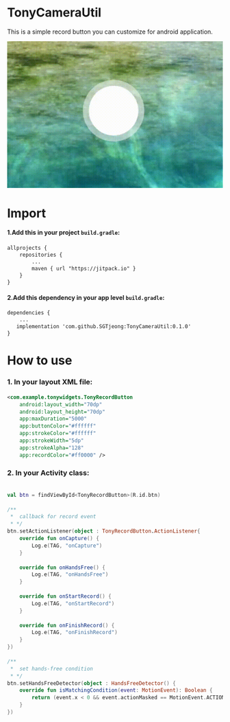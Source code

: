 # TonyCameraUtil

This is a simple record button you can customize for android application.



![](demo.gif)



# Import
#### 1.Add this in your project `build.gradle`:
    allprojects {
        repositories {
            ...
            maven { url "https://jitpack.io" }
        }
    }
  
#### 2.Add this dependency in your app level `build.gradle`:
    dependencies {
        ...
       implementation 'com.github.SGTjeong:TonyCameraUtil:0.1.0'
    }
   
# How to use
### 1. In your layout XML file:
```xml
<com.example.tonywidgets.TonyRecordButton
    android:layout_width="70dp"
    android:layout_height="70dp"
    app:maxDuration="5000"
    app:buttonColor="#ffffff"
    app:strokeColor="#ffffff"
    app:strokeWidth="5dp"
    app:strokeAlpha="128"
    app:recordColor="#ff0000" />
```
### 2. In your Activity class:
```kotlin

val btn = findViewById<TonyRecordButton>(R.id.btn)

/**
 *  callback for record event
 * */
btn.setActionListener(object : TonyRecordButton.ActionListener{
    override fun onCapture() {
        Log.e(TAG, "onCapture")
    }

    override fun onHandsFree() {
        Log.e(TAG, "onHandsFree")
    }

    override fun onStartRecord() {
        Log.e(TAG, "onStartRecord")
    }

    override fun onFinishRecord() {
        Log.e(TAG, "onFinishRecord")
    }
})

/**
 *  set hands-free condition
 * */
btn.setHandsFreeDetector(object : HandsFreeDetector() {
    override fun isMatchingCondition(event: MotionEvent): Boolean {
        return (event.x < 0 && event.actionMasked == MotionEvent.ACTION_UP)
    }
})
```
